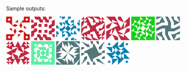 Sample outputs:

![](select/userglyph-024_164_003_000.png)
![](select/userglyph-0_23_20_1.png)
![](select/userglyph-107_28_132_3.png)
![](select/userglyph-21_29_87_1a.png)
![](select/userglyph-23_11_41_1.png)
![](select/userglyph-250_311_169_008.png)
![](select/userglyph-26_29_45_2.png)
![](select/userglyph-28_52_70_1.png)
![](select/userglyph-307_281_383_011.png)
![](select/userglyph-82_63_85_2.png)
![](select/userglyph-83_30_94_2.png)
![](select/userglyph-99_16_2_3.png)
